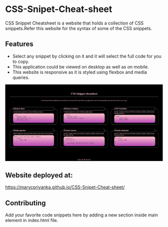 # CSS-Snipet-Cheat-sheet
CSS Snippet Cheatsheet is a website that holds a collection of CSS snippets.Refer this website for the syntax of some of the CSS snippets.

## Features
- Select any snippet by clicking on it and it will select the full code for you to copy.
- This application could be viewed on desktop as well as on mobile.
- This website is responsive as it is styled using flexbox and media queries.

![screenshot of website](https://github.com/marycpriyanka/CSS-Snipet-Cheat-sheet/blob/main/assets/Images/screenshot.JPG)

## Website deployed at:
https://marycpriyanka.github.io/CSS-Snipet-Cheat-sheet/

## Contributing
Add your favorite code snippets here by adding a new section inside main element in index.html file.
